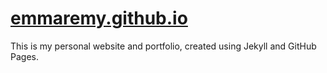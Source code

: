 # [emmaremy.github.io](https://emmaremy.github.io/)

This is my personal website and portfolio, created using Jekyll and GitHub Pages.
